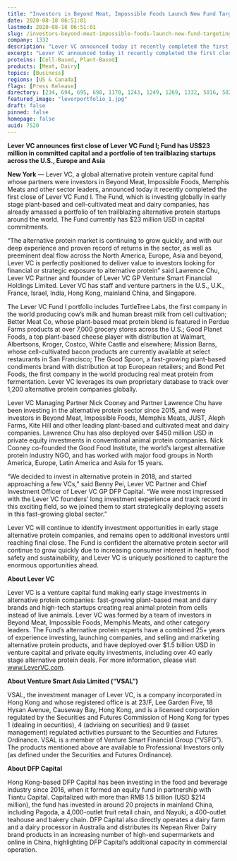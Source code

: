 ```yaml
---
title: "Investors in Beyond Meat, Impossible Foods Launch New Fund Targeting the Fast-Growing Global Alternative Protein Sector"
date: 2020-08-18 06:51:01
lastmod: 2020-08-18 06:51:01
slug: /investors-beyond-meat-impossible-foods-launch-new-fund-targeting-fast-growing-global-alternative
company: 1332
description: "Lever VC announced today it recently completed the first close of Lever VC Fund I. The Fund, which is investing globally in early stage plant-based and cell-cultivated meat and dairy companies, has already amassed a portfolio of ten trailblazing alternative protein startups around the world. The Fund currently has $23 million USD in capital commitments."
excerpt: "Lever VC announced today it recently completed the first close of Lever VC Fund I. The Fund, which is investing globally in early stage plant-based and cell-cultivated meat and dairy companies, has already amassed a portfolio of ten trailblazing alternative protein startups around the world. The Fund currently has $23 million USD in capital commitments."
proteins: [Cell-Based, Plant-Based]
products: [Meat, Dairy]
topics: [Business]
regions: [US & Canada]
flags: [Press Release]
directory: [234, 694, 695, 698, 1170, 1243, 1249, 1269, 1332, 5816, 5827, 5831, 6196]
featured_image: "leverportfolio_1.jpg"
draft: false
pinned: false
homepage: false
uuid: 7520
---
```

<p><strong>Lever VC announces first close of Lever VC Fund I; Fund has US$23 million in committed capital and a portfolio of ten trailblazing startups across the U.S., Europe and Asia</strong></p>
<p><strong>New York</strong> — Lever VC, a global alternative protein venture capital fund whose partners were investors in Beyond Meat, Impossible Foods, Memphis Meats and other sector leaders, announced today it recently completed the first close of Lever VC Fund I. The Fund, which is investing globally in early stage plant-based and cell-cultivated meat and dairy companies, has already amassed a portfolio of ten trailblazing alternative protein startups around the world. The Fund currently has $23 million USD in capital commitments.</p>
<p>“The alternative protein market is continuing to grow quickly, and with our deep experience and proven record of returns in the sector, as well as preeminent deal flow across the North America, Europe, Asia and beyond, Lever VC is perfectly positioned to deliver value to investors looking for financial or strategic exposure to alternative protein” said Lawrence Chu, Lever VC Partner and founder of Lever VC GP Venture Smart Financial Holdings Limited. Lever VC has staff and venture partners in the U.S., U.K., France, Israel, India, Hong Kong, mainland China, and Singapore.</p>
<p>The Lever VC Fund I portfolio includes TurtleTree Labs, the first company in the world producing cow’s milk and human breast milk from cell cultivation; Better Meat Co, whose plant-based meat protein blend is featured in Perdue Farms products at over 7,000 grocery stores across the U.S.; Good Planet Foods, a top plant-based cheese player with distribution at Walmart, Albertsons, Kroger, Costco, White Castle and elsewhere; Mission Barns, whose cell-cultivated bacon products are currently available at select restaurants in San Francisco; The Good Spoon, a fast-growing plant-based condiments brand with distribution at top European retailers; and Bond Pet Foods, the first company in the world producing real meat protein from fermentation. Lever VC leverages its own proprietary database to track over 1,200 alternative protein companies globally.</p>
<p>Lever VC Managing Partner Nick Cooney and Partner Lawrence Chu have been investing in the alternative protein sector since 2015, and were investors in Beyond Meat, Impossible Foods, Memphis Meats, JUST, Aleph Farms, Kite Hill and other leading plant-based and cultivated meat and dairy companies. Lawrence Chu has also deployed over $450 million USD in private equity investments in conventional animal protein companies. Nick Cooney co-founded the Good Food Institute, the world’s largest alternative protein industry NGO, and has worked with major food groups in North America, Europe, Latin America and Asia for 15 years.</p>
<p>“We decided to invest in alternative protein in 2018, and started approaching a few VCs,” said Benny Pei, Lever VC Partner and Chief Investment Officer of Lever VC GP DFP Capital. “We were most impressed with the Lever VC founders’ long investment experience and track record in this exciting field, so we joined them to start strategically deploying assets in this fast-growing global sector.”</p>
<p>Lever VC will continue to identify investment opportunities in early stage alternative protein companies, and remains open to additional investors until reaching final close. The Fund is confident the alternative protein sector will continue to grow quickly due to increasing consumer interest in health, food safety and sustainability, and Lever VC is uniquely positioned to capture the enormous opportunities ahead.</p>
<p><strong>About Lever VC </strong></p>
<p>Lever VC is a venture capital fund making early stage investments in alternative protein companies: fast-growing plant-based meat and dairy brands and high-tech startups creating real animal protein from cells instead of live animals. Lever VC was formed by a team of investors in Beyond Meat, Impossible Foods, Memphis Meats, and other category leaders. The Fund’s alternative protein experts have a combined 25+ years of experience investing, launching companies, and selling and marketing alternative protein products, and have deployed over $1.5 billion USD in venture capital and private equity investments, including over 40 early stage alternative protein deals. For more information, please visit <a href="http://www.LeverVC.com">www.LeverVC.com</a>.</p>
<p><strong>About Venture Smart Asia Limited (“VSAL”)</strong></p>
<p>VSAL, the investment manager of Lever VC, is a company incorporated in Hong Kong and whose registered office is at 23/F, Lee Garden Five, 18 Hysan Avenue, Causeway Bay, Hong Kong, and is a licensed corporation regulated by the Securities and Futures Commission of Hong Kong for types 1 (dealing in securities), 4 (advising on securities) and 9 (asset management) regulated activities pursuant to the Securities and Futures Ordinance. VSAL is a member of Venture Smart Financial Group (“VSFG”). The products mentioned above are available to Professional Investors only (as defined under the Securities and Futures Ordinance).</p>
<p><strong>About DFP Capital</strong></p>
<p>Hong Kong-based DFP Capital has been investing in the food and beverage industry since 2016, when it formed an equity fund in partnership with Tiantu Capital. Capitalized with more than RMB 1.5 billion (USD $214 million), the fund has invested in around 20 projects in mainland China, including Pagoda, a 4,000-outlet fruit retail chain, and Nayuki, a 400-outlet teahouse and bakery chain. DFP Capital also directly operates a dairy farm and a dairy processor in Australia and distributes its Nepean River Dairy brand products in an increasing number of high-end supermarkets and online in China, highlighting DFP Capital’s additional capacity in commercial operation.</p>
